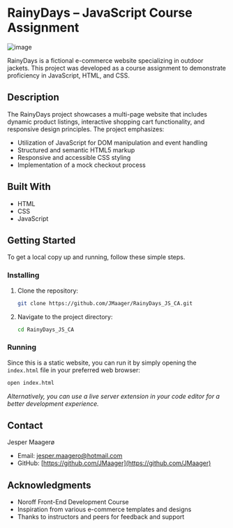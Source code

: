 # RainyDays – JavaScript Course Assignment

![image](https://imagizer.imageshack.com/img923/2131/TzgMWP.png)

RainyDays is a fictional e-commerce website specializing in outdoor jackets. This project was developed as a course assignment to demonstrate proficiency in JavaScript, HTML, and CSS.

## Description

The RainyDays project showcases a multi-page website that includes dynamic product listings, interactive shopping cart functionality, and responsive design principles. The project emphasizes:

* Utilization of JavaScript for DOM manipulation and event handling
* Structured and semantic HTML5 markup
* Responsive and accessible CSS styling
* Implementation of a mock checkout process

## Built With

* HTML
* CSS
* JavaScript

## Getting Started

To get a local copy up and running, follow these simple steps.

### Installing

1. Clone the repository:

   ```bash
   git clone https://github.com/JMaager/RainyDays_JS_CA.git
   ```

2. Navigate to the project directory:

   ```bash
   cd RainyDays_JS_CA
   ```

### Running

Since this is a static website, you can run it by simply opening the `index.html` file in your preferred web browser:

```bash
open index.html
```

*Alternatively, you can use a live server extension in your code editor for a better development experience.*

## Contact

Jesper Maagerø

* Email: [jesper.maagero@hotmail.com](mailto:jesper.maagero@hotmail.com)
* GitHub: [https://github.com/JMaager](https://github.com/JMaager)

## Acknowledgments

* Noroff Front-End Development Course
* Inspiration from various e-commerce templates and designs
* Thanks to instructors and peers for feedback and support
